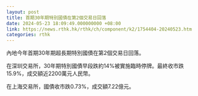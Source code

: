 ```yaml
---
layout: post
title: 首期30年期特別國債在第2個交易日回落
date: 2024-05-23 18:09:49.000000000 +08:00
link: https://news.rthk.hk/rthk/ch/component/k2/1754404-20240523.htm
categories: rthk
---
```


內地今年首期30年期超長期特別國債在第2個交易日回落。

在深圳交易所，30年期特別國債早段跌約14%被實施臨時停牌。最終收市跌15.9%，成交額近2200萬元人民幣。

在上海交易所，國債收市跌0.73%，成交額7.22億元。
